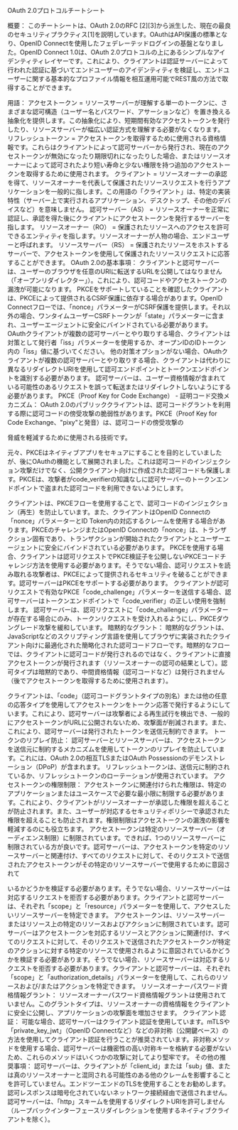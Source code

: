 OAuth 2.0プロトコルチートシート

概要：
このチートシートは、OAuth 2.0のRFC [2][3]から派生した、現在の最良のセキュリティプラクティス[1]を説明しています。OAuthはAPI保護の標準となり、OpenID Connectを使用したフェデレーテッドログインの基盤となりました。OpenID Connect 1.0は、OAuth 2.0プロトコルの上にあるシンプルなアイデンティティレイヤーです。これにより、クライアントは認証サーバーによって行われた認証に基づいてエンドユーザーのアイデンティティを検証し、エンドユーザーに関する基本的なプロファイル情報を相互運用可能でREST風の方法で取得することができます。

用語：
アクセストークン = リソースサーバーが理解する単一のトークンに、さまざまな認可構造（ユーザー名とパスワード、アサーションなど）を置き換える抽象化を提供します。この抽象化により、短期間有効なアクセストークンを発行したり、リソースサーバーが幅広い認証方式を理解する必要がなくなります。
リフレッシュトークン = アクセストークンを取得するために使用される資格情報です。これらはクライアントによって認可サーバーから発行され、現在のアクセストークンが無効になったり期限切れになったりした場合、またはリソースオーナーによって認可されたより短い寿命と少ない権限を持つ追加のアクセストークンを取得するために使用されます。
クライアント = リソースオーナーの承認を得て、リソースオーナーを代表して保護されたリソースリクエストを行うアプリケーションを一般的に指します。この用語の「クライアント」は、特定の実装特性（サーバー上で実行されるアプリケーション、デスクトップ、その他のデバイスなど）を意味しません。
認可サーバー（AS） = リソースオーナーを正常に認証し、承認を得た後にクライアントにアクセストークンを発行するサーバーを指します。
リソースオーナー（RO） = 保護されたリソースへのアクセスを許可できるエンティティを指します。リソースオーナーが人物の場合、エンドユーザーと呼ばれます。
リソースサーバー（RS） = 保護されたリソースをホストするサーバーで、アクセストークンを使用して保護されたリソースリクエストに応答することができます。
OAuth 2.0の基本事項：
クライアントと認可サーバーは、ユーザーのブラウザを任意のURIに転送するURLを公開してはなりません（「オープンリダイレクター」）。これにより、認可コードやアクセストークンの漏洩が可能になります。
PKCEをサポートしていることを確認したクライアントは、PKCEによって提供されるCSRF保護に依存する場合があります。OpenID Connectフローでは、「nonce」パラメーターがCSRF保護を提供します。それ以外の場合、ワンタイムユーザーCSRFトークンが「state」パラメーターに含まれ、ユーザーエージェントに安全にバインドされている必要があります。
OAuthクライアントが複数の認可サーバーとやり取りする場合、クライアントは対策として発行者「iss」パラメーターを使用するか、オープンIDのIDトークン内の「iss」値に基づいてください。
他の対策オプションがない場合、OAuthクライアントが複数の認可サーバーとやり取りする場合、クライアントは代わりに異なるリダイレクトURIを使用して認可エンドポイントとトークンエンドポイントを識別する必要があります。
認可サーバーは、ユーザー資格情報が含まれている可能性のあるリクエストを誤って転送またはリダイレクトしないようにする必要があります。
PKCE（Proof Key for Code Exchange） - 証明コード交換メカニズム：
OAuth 2.0のパブリッククライアントは、認可コードグラントを利用する際に認可コードの傍受攻撃の脆弱性があります。PKCE（Proof Key for Code Exchange、"pixy"と発音）は、認可コードの傍受攻撃の

脅威を軽減するために使用される技術です。

元々、PKCEはネイティブアプリをセキュアにすることを目的としていましたが、後にOAuthの機能として展開されました。これは認可コードのインジェクション攻撃だけでなく、公開クライアント向けに作成された認可コードも保護します。PKCEは、攻撃者がcode_verifierの知識なしに認可サーバーのトークンエンドポイントで盗まれた認可コードを利用できないようにします。

クライアントは、PKCEフローを使用することで、認可コードのインジェクション（再生）を防止しています。また、クライアントはOpenID Connectの「nonce」パラメーターとID Token内の対応するクレームを使用する場合があります。PKCEのチャレンジまたはOpenID Connectの「nonce」は、トランザクション固有であり、トランザクションが開始されたクライアントとユーザーエージェントに安全にバインドされている必要があります。
PKCEを使用する場合、クライアントは認可リクエストでPKCE検証子を公開しないPKCEコードチャレンジ方法を使用する必要があります。そうでない場合、認可リクエストを読み取れる攻撃者は、PKCEによって提供されるセキュリティを破ることができます。認可サーバーはPKCEをサポートする必要があります。
クライアントが認可リクエストで有効なPKCE「code_challenge」パラメーターを送信する場合、認可サーバーはトークンエンドポイントで「code_verifier」の正しい使用を強制します。
認可サーバーは、認可リクエストに「code_challenge」パラメーターが存在する場合にのみ、トークンリクエストを受け入れるようにし、PKCEダウングレード攻撃を緩和しています。
暗黙的なグラント：
暗黙的なグラントは、JavaScriptなどのスクリプティング言語を使用してブラウザに実装されたクライアント向けに最適化された簡略化された認可コードフローです。暗黙的なフローでは、クライアントに認可コードが発行されるのではなく、クライアントに直接アクセストークンが発行されます（リソースオーナーの認可の結果として）。認可タイプは暗黙的であり、中間資格情報（認可コードなど）は発行されません（後でアクセストークンを取得するために使用されます）。

クライアントは、「code」（認可コードグラントタイプの別名）または他の任意の応答タイプを使用してアクセストークンをトークン応答で発行するようにしています。これにより、認可サーバーは攻撃者による再生試行を検出でき、一般的にアクセストークンがURLに公開されないため、攻撃面が削減されます。また、これにより、認可サーバーは発行されたトークンを送信元制約できます。
トークンのリプレイ防止：
認可サーバーとリソースサーバーは、アクセストークンを送信元に制約するメカニズムを使用してトークンのリプレイを防止しています。これには、OAuth 2.0の相互TLSまたはOAuth Possessionのデモンストレーション（DPoP）が含まれます。
リフレッシュトークンは、送信元に制約されているか、リフレッシュトークンのローテーションが使用されています。
アクセストークンの権限制限：
アクセストークンに関連付けられた権限は、特定のアプリケーションまたはユースケースで必要な最小限に制限する必要があります。これにより、クライアントがリソースオーナーが承認した権限を超えることが防止されます。また、ユーザーが対応するセキュリティポリシーで承認された権限を超えることも防止されます。権限制限はアクセストークンの漏洩の影響を軽減するのにも役立ちます。
アクセストークンは特定のリソースサーバー（オーディエンス制限）に制限されています。できれば、1つのリソースサーバーに制限されている方が良いです。認可サーバーは、アクセストークンを特定のリソースサーバーと関連付け、すべてのリクエストに対して、そのリクエストで送信されたアクセストークンがその特定のリソースサーバーで使用するために意図されて

いるかどうかを検証する必要があります。そうでない場合、リソースサーバーは対応するリクエストを拒否する必要があります。クライアントと認可サーバーは、それぞれ「scope」と「resource」パラメーターを使用して、アクセスしたいリソースサーバーを特定できます。
アクセストークンは、リソースサーバーまたはリソース上の特定のリソースおよびアクションに制限されています。認可サーバーはアクセストークンを対応するリソースとアクションに関連付け、すべてのリクエストに対して、そのリクエストで送信されたアクセストークンが特定のアクションに対する特定のリソースで使用されるように意図されているかどうかを検証する必要があります。そうでない場合、リソースサーバーは対応するリクエストを拒否する必要があります。クライアントと認可サーバーは、それぞれ「scope」と「authorization_details」パラメーターを使用して、これらのリソースおよび/またはアクションを特定できます。
リソースオーナーパスワード資格情報グラント：
リソースオーナーパスワード資格情報グラントは使用されていません。このグラントタイプは、リソースオーナーの資格情報をクライアントに安全に公開し、アプリケーションの攻撃面を増加させます。
クライアント認証：
可能な場合、認可サーバーはクライアント認証を使用しています。mTLSや「private_key_jwt」（OpenID Connectなど）などの非対称（公開鍵ベース）の方法を使用してクライアント認証を行うことが推奨されています。非対称メソッドを使用する場合、認可サーバーは機密性の高い対称キーを格納する必要がないため、これらのメソッドはいくつかの攻撃に対してより堅牢です。
その他の推奨事項：
認可サーバーは、クライアントが「client_id」または「sub」値、または真のリソースオーナーと混同される可能性のある他のクレームを影響することを許可していません。エンドツーエンドのTLSを使用することをお勧めします。
認可レスポンスは暗号化されていないネットワーク接続経由で送信されません。認可サーバーは、「http」スキームを使用するリダイレクトURIを許可しません（ループバックインターフェースリダイレクションを使用するネイティブクライアントを除く）。